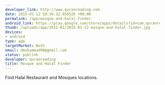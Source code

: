 ```yaml
--- 
developer_link: http://www.quranreading.com
date: 2015-01-12 10:36:32.856526 +00:00
permalink: /app/mosque-and-halal-finder
android_link: https://play.google.com/store/apps/details?id=com.quranreading.mosqueandhalalfinder
thumb: /uploads/app/2015-01/2015-01-12-mosque-and-halal-finder.jpg
devices: 
- android
type: app
targetMarket: Both
email: dmuhammad98@gmail.com
status: publish
developer: quranreading
title: Mosque and Halal Finder
---
```


Find Halal Restaurant and Mosques locations.
